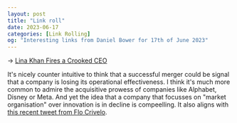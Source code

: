 ```yaml
---
layout: post
title: "Link roll"
date: 2023-06-17
categories: [Link Rolling]
og: "Interesting links from Daniel Bower for 17th of June 2023"
---
```


→ [Lina Khan Fires a Crooked CEO](https://www.thebignewsletter.com/p/lina-khan-fires-a-crooked-ceo)

It's nicely counter intuitive to think that a successful merger could be signal that a company is losing its operational effectiveness. I think it's much more common to admire the acquisitive prowess of companies like Alphabet, Disney or Meta. And yet the idea that a company that focusses on "market organisation" over innovation is in decline is compeelling. It also aligns with [this recent tweet from Flo Crivelo](https://twitter.com/Altimor/status/1669678741096734720).

